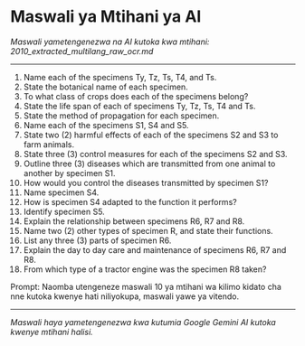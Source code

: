 # Maswali ya Mtihani ya AI
*Maswali yametengenezwa na AI kutoka kwa mtihani: 2010_extracted_multilang_raw_ocr.md*

---

1.  Name each of the specimens Ty, Tz, Ts, T4, and Ts.
2.  State the botanical name of each specimen.
3.  To what class of crops does each of the specimens belong?
4.  State the life span of each of specimens Ty, Tz, Ts, T4 and Ts.
5.  State the method of propagation for each specimen.
6.  Name each of the specimens S1, S4 and S5.
7.  State two (2) harmful effects of each of the specimens S2 and S3 to farm animals.
8.  State three (3) control measures for each of the specimens S2 and S3.
9.  Outline three (3) diseases which are transmitted from one animal to another by specimen S1.
10. How would you control the diseases transmitted by specimen S1?
11. Name specimen S4.
12. How is specimen S4 adapted to the function it performs?
13. Identify specimen S5.
14. Explain the relationship between specimens R6, R7 and R8.
15. Name two (2) other types of specimen R, and state their functions.
16. List any three (3) parts of specimen R6.
17. Explain the day to day care and maintenance of specimens R6, R7 and R8.
18. From which type of a tractor engine was the specimen R8 taken?

Prompt: Naomba utengeneze maswali 10 ya mtihani wa kilimo kidato cha nne kutoka kwenye hati niliyokupa, maswali yawe ya vitendo.

---
*Maswali haya yametengenezwa kwa kutumia Google Gemini AI kutoka kwenye mtihani halisi.*

